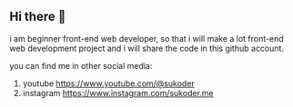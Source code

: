 ## Hi there 👋

i am beginner front-end web developer, so that i will make a lot front-end web development project and i will share the code in this github account. 

you can find me in other social media:
1. youtube https://www.youtube.com/@sukoder
2. instagram https://www.instagram.com/sukoder.me

<!--
**suhri-wrk/suhri-wrk** is a ✨ _special_ ✨ repository because its `README.md` (this file) appears on your GitHub profile.

Here are some ideas to get you started:

- 🔭 I’m currently working on ...
- 🌱 I’m currently learning ...
- 👯 I’m looking to collaborate on ...
- 🤔 I’m looking for help with ...
- 💬 Ask me about ...
- 📫 How to reach me: ...
- 😄 Pronouns: ...
- ⚡ Fun fact: ...
-->
